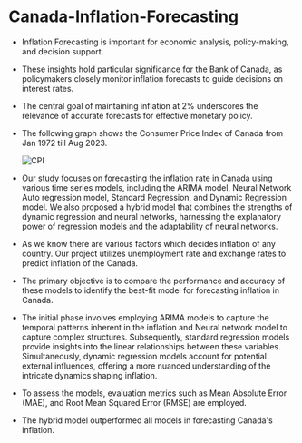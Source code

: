 # Canada-Inflation-Forecasting

* Inflation Forecasting is important for economic analysis, policy-making, and decision support.
* These insights hold particular significance for the Bank of Canada, as policymakers closely monitor inflation forecasts to guide decisions on interest rates.
* The central goal of maintaining inflation at 2% underscores the relevance of accurate forecasts for effective monetary policy.
* The following graph shows the Consumer Price Index of Canada from Jan 1972 till Aug 2023.

  ![CPI](https://github.com/Ankita918/Canada-Inflation-Forecasting/assets/105339262/047a8312-18be-4df0-9197-a3635a0c59c3)

* Our study focuses on forecasting the inflation rate in Canada using various time series models, including the ARIMA model, Neural Network Auto regression model, Standard Regression, and Dynamic Regression model. We also proposed a hybrid model that combines the strengths of dynamic regression and neural networks, harnessing the explanatory power of regression models and the adaptability of neural networks.
* As we know there are various factors which decides inflation of any country. Our project utilizes unemployment rate and exchange rates to predict inflation of the Canada.
* The primary objective is to compare the performance and accuracy of these models to identify the best-fit model for forecasting inflation in Canada.
* The initial phase involves employing ARIMA models to capture the temporal patterns inherent in the inflation and Neural network model to capture complex structures. Subsequently, standard regression models provide insights into the linear relationships between these variables. Simultaneously, dynamic regression models account for potential external influences, offering a more nuanced understanding of the intricate dynamics shaping inflation.
* To assess the models, evaluation metrics such as Mean Absolute Error (MAE), and Root Mean Squared Error (RMSE) are employed.
* The hybrid model outperformed all models in forecasting Canada's inflation. 
